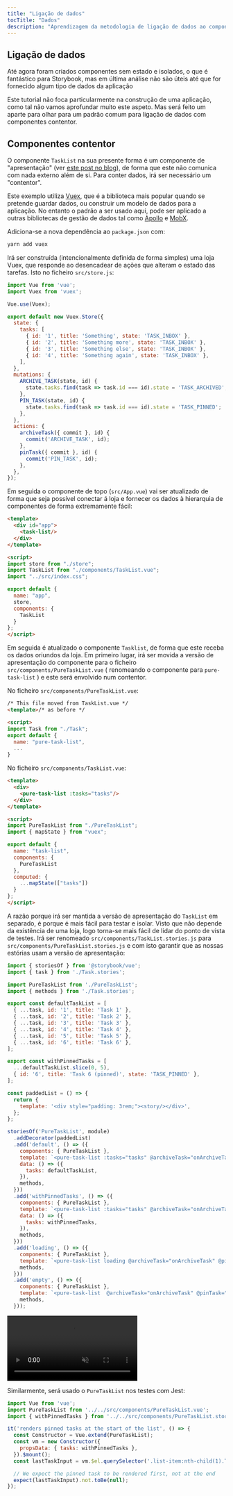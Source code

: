 ```yaml
---
title: "Ligação de dados"
tocTitle: "Dados"
description: "Aprendizagem da metodologia de ligação de dados ao componente interface utilizador"
---
```


## Ligação de dados

Até agora foram criados componentes sem estado e isolados, o que é fantástico para Storybook, mas em última análise não são úteis até que for fornecido algum tipo de dados da aplicação

Este tutorial não foca particularmente na construção de uma aplicação, como tal não vamos aprofundar muito este aspeto. Mas será feito um aparte para olhar para um padrão comum para ligação de dados com componentes contentor.

## Componentes contentor

O componente `TaskList` na sua presente forma é um componente de "apresentação" (ver [este post no blog](https://medium.com/@dan_abramov/smart-and-dumb-components-7ca2f9a7c7d0)), de forma que este não comunica com nada externo além de si.
Para conter dados, irá ser necessário um "contentor".

Este exemplo utiliza [Vuex](https://vuex.vuejs.org), que é a biblioteca mais popular quando se pretende guardar dados, ou construir um modelo de dados para a aplicação.
No entanto o padrão a ser usado aqui, pode ser aplicado a outras bibliotecas de gestão de dados tal como [Apollo](https://www.apollographql.com/client/) e [MobX](https://mobx.js.org/).

Adiciona-se a nova dependência ao `package.json` com:

```bash
yarn add vuex
```

Irá ser construída (intencionalmente definida de forma simples) uma loja Vuex, que responde ao desencadear de ações que alteram o estado das tarefas. Isto no ficheiro `src/store.js`:

```javascript
import Vue from 'vue';
import Vuex from 'vuex';

Vue.use(Vuex);

export default new Vuex.Store({
  state: {
    tasks: [
      { id: '1', title: 'Something', state: 'TASK_INBOX' },
      { id: '2', title: 'Something more', state: 'TASK_INBOX' },
      { id: '3', title: 'Something else', state: 'TASK_INBOX' },
      { id: '4', title: 'Something again', state: 'TASK_INBOX' },
    ],
  },
  mutations: {
    ARCHIVE_TASK(state, id) {
      state.tasks.find(task => task.id === id).state = 'TASK_ARCHIVED';
    },
    PIN_TASK(state, id) {
      state.tasks.find(task => task.id === id).state = 'TASK_PINNED';
    },
  },
  actions: {
    archiveTask({ commit }, id) {
      commit('ARCHIVE_TASK', id);
    },
    pinTask({ commit }, id) {
      commit('PIN_TASK', id);
    },
  },
});
```

Em seguida o componente de topo (`src/App.vue`) vai ser atualizado de forma que seja possível conectar á loja e fornecer os dados à hierarquia de componentes de forma extremamente fácil:

```html
<template>
  <div id="app">
    <task-list/>
  </div>
</template>

<script>
import store from "./store";
import TaskList from "./components/TaskList.vue";
import "../src/index.css";

export default {
  name: "app",
  store,
  components: {
    TaskList
  }
};
</script>
```

Em seguida é atualizado o componente `Tasklist`, de forma que este receba os dados oriundos da loja.
Em primeiro lugar, irá ser movida a versão de apresentação do componente para o ficheiro `src/components/PureTaskList.vue` ( renomeando o componente para `pure-task-list` ) e este será envolvido num contentor.

No ficheiro `src/components/PureTaskList.vue`:

```html
/* This file moved from TaskList.vue */
<template>/* as before */

<script>
import Task from "./Task";
export default {
  name: "pure-task-list",
  ...
}
```
No ficheiro `src/components/TaskList.vue`:

```html
<template>
  <div>
    <pure-task-list :tasks="tasks"/>
  </div>
</template>

<script>
import PureTaskList from "./PureTaskList";
import { mapState } from "vuex";

export default {
  name: "task-list",
  components: {
    PureTaskList
  },
  computed: {
    ...mapState(["tasks"])
  }
};
</script>
```

A razão porque irá ser mantida a versão de apresentação do `TaskList` em separado, é porque é mais fácil para testar e isolar. Visto que não depende da existência de uma loja, logo torna-se mais fácil de lidar do ponto de vista de testes. Irá ser renomeado `src/components/TaskList.stories.js` para `src/components/PureTaskList.stories.js` e com isto garantir que as nossas estórias usam a versão de apresentação:


```javascript
import { storiesOf } from '@storybook/vue';
import { task } from './Task.stories';

import PureTaskList from './PureTaskList';
import { methods } from './Task.stories';

export const defaultTaskList = [
  { ...task, id: '1', title: 'Task 1' },
  { ...task, id: '2', title: 'Task 2' },
  { ...task, id: '3', title: 'Task 3' },
  { ...task, id: '4', title: 'Task 4' },
  { ...task, id: '5', title: 'Task 5' },
  { ...task, id: '6', title: 'Task 6' },
];

export const withPinnedTasks = [
  ...defaultTaskList.slice(0, 5),
  { id: '6', title: 'Task 6 (pinned)', state: 'TASK_PINNED' },
];

const paddedList = () => {
  return {
    template: '<div style="padding: 3rem;"><story/></div>',
  };
};

storiesOf('PureTaskList', module)
  .addDecorator(paddedList)
  .add('default', () => ({
    components: { PureTaskList },
    template: `<pure-task-list :tasks="tasks" @archiveTask="onArchiveTask" @pinTask="onPinTask"/>`,
    data: () => ({
      tasks: defaultTaskList,
    }),
    methods,
  }))
  .add('withPinnedTasks', () => ({
    components: { PureTaskList },
    template: `<pure-task-list :tasks="tasks" @archiveTask="onArchiveTask" @pinTask="onPinTask"/>`,
    data: () => ({
      tasks: withPinnedTasks,
    }),
    methods,
  }))
  .add('loading', () => ({
    components: { PureTaskList },
    template: `<pure-task-list loading @archiveTask="onArchiveTask" @pinTask="onPinTask"/>`,
    methods,
  }))
  .add('empty', () => ({
    components: { PureTaskList },
    template: `<pure-task-list  @archiveTask="onArchiveTask" @pinTask="onPinTask"/>`,
    methods,
  }));
```

<video autoPlay muted playsInline loop>
  <source
    src="/finished-tasklist-states.mp4"
    type="video/mp4"
  />
</video>

Similarmente, será usado o `PureTaskList` nos testes com Jest:


```js
import Vue from 'vue';
import PureTaskList from '../../src/components/PureTaskList.vue';
import { withPinnedTasks } from '../../src/components/PureTaskList.stories';

it('renders pinned tasks at the start of the list', () => {
  const Constructor = Vue.extend(PureTaskList);
  const vm = new Constructor({
    propsData: { tasks: withPinnedTasks },
  }).$mount();
  const lastTaskInput = vm.$el.querySelector('.list-item:nth-child(1).TASK_PINNED');

  // We expect the pinned task to be rendered first, not at the end
  expect(lastTaskInput).not.toBe(null);
});
```
